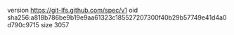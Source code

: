 version https://git-lfs.github.com/spec/v1
oid sha256:a818b786be9b19e9aa61323c185527207300f40b29b57749e41d4a0d790c9715
size 3057
